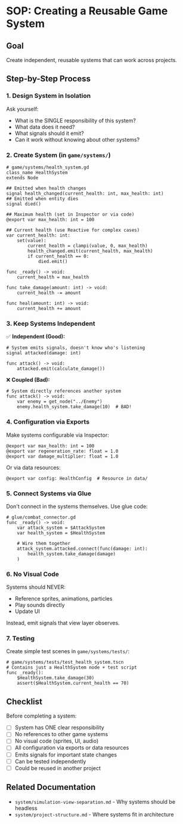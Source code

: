 # SOP: Creating a Reusable Game System

## Goal
Create independent, reusable systems that can work across projects.

## Step-by-Step Process

### 1. Design System in Isolation

Ask yourself:
- What is the SINGLE responsibility of this system?
- What data does it need?
- What signals should it emit?
- Can it work without knowing about other systems?

### 2. Create System (in `game/systems/`)

```gdscript
# game/systems/health_system.gd
class_name HealthSystem
extends Node

## Emitted when health changes
signal health_changed(current_health: int, max_health: int)
## Emitted when entity dies
signal died()

## Maximum health (set in Inspector or via code)
@export var max_health: int = 100

## Current health (use Reactive for complex cases)
var current_health: int:
    set(value):
        current_health = clampi(value, 0, max_health)
        health_changed.emit(current_health, max_health)
        if current_health == 0:
            died.emit()

func _ready() -> void:
    current_health = max_health

func take_damage(amount: int) -> void:
    current_health -= amount

func heal(amount: int) -> void:
    current_health += amount
```

### 3. Keep Systems Independent

✅ **Independent (Good):**
```gdscript
# System emits signals, doesn't know who's listening
signal attacked(damage: int)

func attack() -> void:
    attacked.emit(calculate_damage())
```

❌ **Coupled (Bad):**
```gdscript
# System directly references another system
func attack() -> void:
    var enemy = get_node("../Enemy")
    enemy.health_system.take_damage(10)  # BAD!
```

### 4. Configuration via Exports

Make systems configurable via Inspector:

```gdscript
@export var max_health: int = 100
@export var regeneration_rate: float = 1.0
@export var damage_multiplier: float = 1.0
```

Or via data resources:
```gdscript
@export var config: HealthConfig  # Resource in data/
```

### 5. Connect Systems via Glue

Don't connect in the systems themselves. Use glue code:

```gdscript
# glue/combat_connector.gd
func _ready() -> void:
    var attack_system = $AttackSystem
    var health_system = $HealthSystem

    # Wire them together
    attack_system.attacked.connect(func(damage: int):
        health_system.take_damage(damage)
    )
```

### 6. No Visual Code

Systems should NEVER:
- Reference sprites, animations, particles
- Play sounds directly
- Update UI

Instead, emit signals that view layer observes.

### 7. Testing

Create simple test scenes in `game/systems/tests/`:

```gdscript
# game/systems/tests/test_health_system.tscn
# Contains just a HealthSystem node + test script
func _ready():
    $HealthSystem.take_damage(30)
    assert($HealthSystem.current_health == 70)
```

## Checklist

Before completing a system:
- [ ] System has ONE clear responsibility
- [ ] No references to other game systems
- [ ] No visual code (sprites, UI, audio)
- [ ] All configuration via exports or data resources
- [ ] Emits signals for important state changes
- [ ] Can be tested independently
- [ ] Could be reused in another project

## Related Documentation
- `system/simulation-view-separation.md` - Why systems should be headless
- `system/project-structure.md` - Where systems fit in architecture
